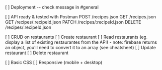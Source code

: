 [ ] Deployment
-- check message in #general

[ ] API ready & tested with Postman
POST /recipes.json
GET /recipes.json
GET /recipes/:recipeId.json
PATCH /recipes/:recipeId.json
DELETE /recipes/:recipeId.json

[ ] CRUD on restaurants
[ ] Create restaurant
[ ] Read restaurants (eg. display a list of existing restaurantes from the API) - note: firebase returns an object, you'll need to convert it to an array (see cheatsheet)
[ ] Update restaurant
[ ] Delete restaurant

[ ] Basic CSS
[ ] Responsive (mobile + desktop)
